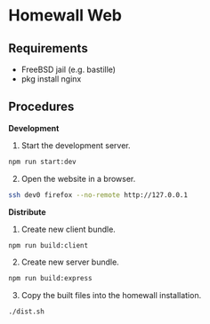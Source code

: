 # Homewall Web

## Requirements

- FreeBSD jail (e.g. bastille)
- pkg install nginx

## Procedures 

**Development**
1. Start the development server.
```bash
npm run start:dev
```
2. Open the website in a browser.
```bash
ssh dev0 firefox --no-remote http://127.0.0.1
```

**Distribute**
1. Create new client bundle.
```bash
npm run build:client
```
2. Create new server bundle.
```bash
npm run build:express
```
3. Copy the built files into the homewall installation.
```bash
./dist.sh
```
